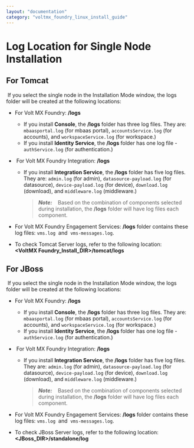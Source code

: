 ```yaml
---
layout: "documentation"
category: "voltmx_foundry_linux_install_guide"
---
```

                         


Log Location for Single Node Installation
=========================================

For Tomcat
----------

 If you select the single node in the Installation Mode window, the logs folder will be created at the following locations:

*   For Volt MX Foundry: **<UserInstallDirectory>/logs**
    *   If you install **Console**, the **<UserInstallDirectory>/logs** folder has three log files. They are: `mbaasportal.log` (for mbaas portal), `accountsService.log` (for accounts), and `workspaceService.log` (for workspace.)
    *   If you install **Identity Service**, the **<UserInstallDirectory>/logs** folder has one log file - `authService.log` (for authentication.)
*    For Volt MX Foundry Integration: **<UserInstallDirectory>/logs**
    *   If you install **Integration Service**, the **<UserInstallDirectory>/logs** folder has five log files. They are: `admin.log` (for admin), `datasource-payload.log` (for datasource), `device-payload.log` (for device), `download.log` (download), and `middleware.log` (middleware.)
        
        > **_Note:_**    Based on the combination of components selected during installation, the **<UserInstallDirectory>/logs** folder will have log files each component.  
        
*   For Volt MX Foundry Engagement Services: **<UserInstallDirectory>/logs** folder contains these log files: `vms.log`  and  `vms-messages.log`.
*   To check Tomcat Server logs, refer to the following location:  
    **<VoltMX Foundry\_Install\_DIR>/tomcat/logs**

For JBoss
---------

 If you select the single node in the Installation Mode window, the logs folder will be created at the following locations:

*   For Volt MX Foundry: **<UserInstallDirectory>/logs**
    *   If you install **Console**, the **<UserInstallDirectory>/logs** folder has three log files. They are: `mbaasportal.log` (for mbaas portal), `accountsService.log` (for accounts), and `workspaceService.log` (for workspace.)
    *   If you install **Identity Service**, the **<UserInstallDirectory>/logs** folder has one log file - `authService.log` (for authentication.)
*    For Volt MX Foundry Integration: **<UserInstallDirectory>/logs**
    *   If you install **Integration Service**, the **<UserInstallDirectory>/logs** folder has five log files. They are: `admin.log` (for admin), `datasource-payload.log` (for datasource), `device-payload.log` (for device), `download.log` (download), and `middleware.log` (middleware.)
        
        > **_Note:_**    Based on the combination of components selected during installation, the **<UserInstallDirectory>/logs** folder will have log files each component.  
        
*   For Volt MX Foundry Engagement Services: **<UserInstallDirectory>/logs** folder contains these log files: `vms.log`  and  `vms-messages.log`.
*   To check JBoss Server logs, refer to the following location:  
    **<JBoss\_DIR>/standalone/log**
